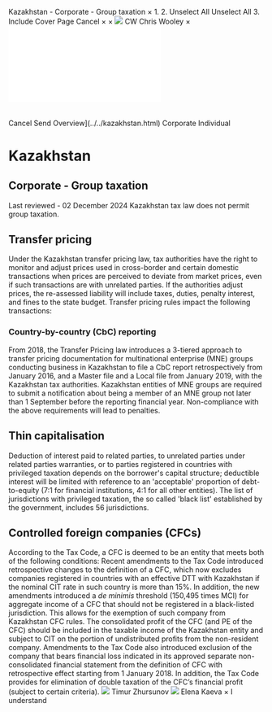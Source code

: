 Kazakhstan - Corporate - Group taxation
×
1.
2.
Unselect All
Unselect All
3.
Include Cover Page
Cancel
×
×
![](../../-/media/world-wide-tax-summaries/attachments/global---chris-wooley.ashx%3Frev=ac5e5f3223b34096b1afc2a6009c7320&revision=ac5e5f32-23b3-4096-b1af-c2a6009c7320&hash=859B7ADC84DC2CBEC9760E9E6EE7DE6D0A8BFCDF)
CW
Chris Wooley
×
![](group-taxation.html)
######
Cancel
Send
Overview](../../kazakhstan.html)
Corporate
Individual
# Kazakhstan
## Corporate - Group taxation
Last reviewed - 02 December 2024
Kazakhstan tax law does not permit group taxation.
## Transfer pricing
Under the Kazakhstan transfer pricing law, tax authorities have the right to monitor and adjust prices used in cross-border and certain domestic transactions when prices are perceived to deviate from market prices, even if such transactions are with unrelated parties. If the authorities adjust prices, the re-assessed liability will include taxes, duties, penalty interest, and fines to the state budget.
Transfer pricing rules impact the following transactions:
### Country-by-country (CbC) reporting
From 2018, the Transfer Pricing law introduces a 3-tiered approach to transfer pricing documentation for multinational enterprise (MNE) groups conducting business in Kazakhstan to file a CbC report retrospectively from January 2016, and a Master file and a Local file from January 2019, with the Kazakhstan tax authorities.
Kazakhstan entities of MNE groups are required to submit a notification about being a member of an MNE group not later than 1 September before the reporting financial year.
Non-compliance with the above requirements will lead to penalties.
## Thin capitalisation
Deduction of interest paid to related parties, to unrelated parties under related parties warranties, or to parties registered in countries with privileged taxation depends on the borrower's capital structure; deductible interest will be limited with reference to an 'acceptable' proportion of debt-to-equity (7:1 for financial institutions, 4:1 for all other entities). The list of jurisdictions with privileged taxation, the so called 'black list' established by the government, includes 56 jurisdictions.
## Controlled foreign companies (CFCs)
According to the Tax Code, a CFC is deemed to be an entity that meets both of the following conditions:
Recent amendments to the Tax Code introduced retrospective changes to the definition of a CFC, which now excludes companies registered in countries with an effective DTT with Kazakhstan if the nominal CIT rate in such country is more than 15%.
In addition, the new amendments introduced a *de minimis* threshold (150,495 times MCI) for aggregate income of a CFC that should not be registered in a black-listed jurisdiction. This allows for the exemption of such company from Kazakhstan CFC rules.
The consolidated profit of the CFC (and PE of the CFC) should be included in the taxable income of the Kazakhstan entity and subject to CIT on the portion of undistributed profits from the non-resident company.
Amendments to the Tax Code also introduced exclusion of the company that bears financial loss indicated in its approved separate non-consolidated financial statement from the definition of CFC with retrospective effect starting from 1 January 2018.
In addition, the Tax Code provides for elimination of double taxation of the CFC’s financial profit (subject to certain criteria).
![](../../-/media/world-wide-tax-summaries/attachments/kazakhstan---timur-zhursunov.ashx%3Frev=845caeeb5ff0488fb5a5b5796bd321d1&revision=845caeeb-5ff0-488f-b5a5-b5796bd321d1&hash=7481FE1BAA4E2A8FD67750DF0E28AC9761CD8D7E)
Timur Zhursunov
![](../../-/media/world-wide-tax-summaries/attachments/kazakhstan---elena-kaeva.ashx%3Frev=fb7205a3944e42c39633c17ebfdc9c7d&revision=fb7205a3-944e-42c3-9633-c17ebfdc9c7d&hash=43E03F8EF38342CEFD5ED70FA03F0F4FF27FBA95)
Elena Kaeva
×
I understand